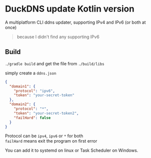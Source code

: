 # DuckDNS update Kotlin version

A multiplatform CLI ddns updater, supporting IPv4 and IPv6 (or both at once)
> because I didn't find any supporting IPv6

## Build
`./gradle build` and get the file from `./build/libs`

simply create a `ddns.json`
```json
{
  "domain1": {
    "protocol": "ipv6",
    "token": "your-secret-token"
  },
  "domain2": {
    "protocol": "*",
    "token": "your-secret-token2",
    "failHard": false
  }
}
```

Protocol can be `ipv4`, `ipv6` or `*` for both  
`failHard` means exit the program on first error

You can add it to systemd on linux or Task Scheduler on Windows.
